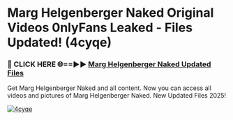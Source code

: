 # Marg Helgenberger Naked Original Videos 0nlyFans Leaked - Files Updated! (4cyqe)

<h3>🔴 CLICK HERE 🌐==►► <a href="https://tinyurl.com/up5wt9bj" rel="nofollow">Marg Helgenberger Naked Updated Files</a></h3>

Get Marg Helgenberger Naked and all content. Now you can access all videos and pictures of Marg Helgenberger Naked. New Updated Files 2025!

[![4cyqe](https://i.imgur.com/ABiUzMV.gif)](https://tinyurl.com/up5wt9bj)
